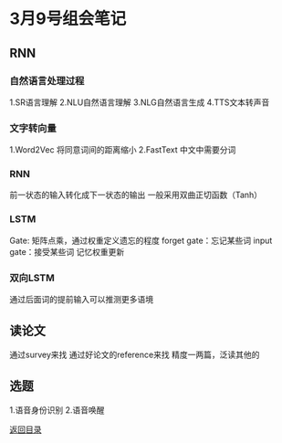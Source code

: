 # 3月9号组会笔记

## RNN
### 自然语言处理过程
1.SR语言理解
2.NLU自然语言理解
3.NLG自然语言生成
4.TTS文本转声音

### 文字转向量
1.Word2Vec 将同意词间的距离缩小
2.FastText
中文中需要分词

### RNN
前一状态的输入转化成下一状态的输出
一般采用双曲正切函数（Tanh）

### LSTM
Gate: 矩阵点乘，通过权重定义遗忘的程度
forget gate：忘记某些词
input gate：接受某些词
记忆权重更新

### 双向LSTM
通过后面词的提前输入可以推测更多语境

## 读论文
通过survey来找
通过好论文的reference来找
精度一两篇，泛读其他的

## 选题
1.语音身份识别
2.语音唤醒

[返回目录](./CONTENTS.md)